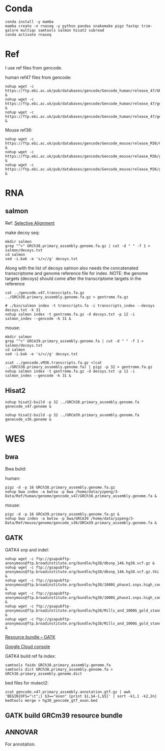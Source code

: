 # Conda

```
conda install -y mamba
mamba create -n rnaseq -y python pandas snakemake pigz fastqc trim-galore multiqc samtools salmon hisat2 subread 
conda activate rnaseq
```



# Ref

I use ref files from gencode.



human ref47 files from gencode:

```
nohup wget -c https://ftp.ebi.ac.uk/pub/databases/gencode/Gencode_human/release_47/GRCh38.primary_assembly.genome.fa.gz &
nohup wget -c https://ftp.ebi.ac.uk/pub/databases/gencode/Gencode_human/release_47/gencode.v47.primary_assembly.annotation.gtf.gz &
nohup wget -c https://ftp.ebi.ac.uk/pub/databases/gencode/Gencode_human/release_47/gencode.v47.transcripts.fa.gz &
```



Mouse ref36:

```
nohup wget -c https://ftp.ebi.ac.uk/pub/databases/gencode/Gencode_mouse/release_M36/GRCm39.primary_assembly.genome.fa.gz &
nohup wget -c https://ftp.ebi.ac.uk/pub/databases/gencode/Gencode_mouse/release_M36/gencode.vM36.primary_assembly.annotation.gtf.gz &
nohup wget -c https://ftp.ebi.ac.uk/pub/databases/gencode/Gencode_mouse/release_M36/gencode.vM36.transcripts.fa.gz &
```





# RNA

## salmon

Ref: [Selective Alignment](https://combine-lab.github.io/alevin-tutorial/2019/selective-alignment/)



make decoy seq:

```
mkdir salmon
grep "^>" GRCh38.primary_assembly.genome.fa.gz | cut -d " " -f 1 > salmon/decoys.txt
cd salmon
sed -i.bak -e 's/>//g' decoys.txt
```



Along with the list of decoys salmon also needs the concatenated transcriptome and genome reference file for index. NOTE: the genome targets (decoys) should come after the transcriptome targets in the reference
```
cat ../gencode.v47.transcripts.fa.gz ../GRCh38.primary_assembly.genome.fa.gz > gentrome.fa.gz
```

```
# ./bin/salmon index -t transcripts.fa -i transcripts_index --decoys decoys.txt -k 31
nohup salmon index -t gentrome.fa.gz -d decoys.txt -p 12 -i salmon_index --gencode -k 31 &
```



mouse:

```
mkdir salmon
grep "^>" GRCm39.primary_assembly.genome.fa | cut -d " " -f 1 > salmon/decoys.txt
cd salmon
sed -i.bak -e 's/>//g' decoys.txt

zcat ../gencode.vM36.transcripts.fa.gz <(cat ../GRCh38.primary_assembly.genome.fa) | pigz -p 32 > gentrome.fa.gz
nohup salmon index -t gentrome.fa.gz -d decoys.txt -p 12 -i salmon_index --gencode -k 31 &
```





## Hisat2

```
nohup hisat2-build -p 32 ../GRCh38.primary_assembly.genome.fa genecode_v47.genome &

nohup hisat2-build -p 32 ../GRCm39.primary_assembly.genome.fa genecode_v36.genome &
```



# WES

## bwa

Bwa bulid:

human:

```
pigz -d -p 16 GRCh38.primary_assembly.genome.fa.gz
nohup bwa index -a bwtsw -p bwa /home/data/yzpeng/3-Data/Ref/human/genome/gencode_v47/GRCh38.primary_assembly.genome.fa &
```

mouse:

```
pigz -d -p 16 GRCm39.primary_assembly.genome.fa.gz &
nohup bwa index -a bwtsw -p bwa/GRCm39 /home/data/yzpeng/3-Data/Ref/mouse/genome/gencode_v36/GRCm39.primary_assembly.genome.fa &
```



## GATK

GATK4 snp and indel:

```
nohup wget -c ftp://gsapubftp-anonymous@ftp.broadinstitute.org/bundle/hg38/dbsnp_146.hg38.vcf.gz &
nohup wget -c ftp://gsapubftp-anonymous@ftp.broadinstitute.org/bundle/hg38/dbsnp_146.hg38.vcf.gz.tbi &
nohup wget -c ftp://gsapubftp-anonymous@ftp.broadinstitute.org/bundle/hg38/1000G_phase1.snps.high_confidence.hg38.vcf.gz &
nohup wget -c ftp://gsapubftp-anonymous@ftp.broadinstitute.org/bundle/hg38/1000G_phase1.snps.high_confidence.hg38.vcf.gz.tbi &
nohup wget -c ftp://gsapubftp-anonymous@ftp.broadinstitute.org/bundle/hg38/Mills_and_1000G_gold_standard.indels.hg38.vcf.gz &
nohup wget -c ftp://gsapubftp-anonymous@ftp.broadinstitute.org/bundle/hg38/Mills_and_1000G_gold_standard.indels.hg38.vcf.gz.tbi &
```

[Resource bundle – GATK](https://gatk.broadinstitute.org/hc/en-us/articles/360035890811-Resource-bundle)

[Google Cloud console](https://console.cloud.google.com/storage/browser/genomics-public-data/resources/broad/hg38/v0/)

GATK4 build ref fa index:

```
samtools faidx GRCh38.primary_assembly.genome.fa
samtools dict GRCh38.primary_assembly.genome.fa > GRCh38.primary_assembly.genome.dict
```



bed files for mutect2:

```
zcat gencode.v47.primary_assembly.annotation.gtf.gz | awk 'BEGIN{OFS="\t";} $3=="exon" {print $1,$4-1,$5}' | sort -k1,1 -k2,2n| bedtools merge > hg38_gencode_gtf_exon.bed
```



## GATK build GRCm39 resource bundle







## ANNOVAR

For annotation.


